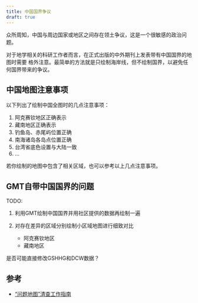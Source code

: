 ```yaml
---
title: 中国国界争议
draft: true
---
```


众所周知，中国与周边国家或地区之间存在领土争议，这是一个很敏感的政治问题。

对于地学相关的科研工作者而言，在正式出版的中外期刊上发表带有中国国界的地图时需要
格外注意。最简单的方法就是只绘制海岸线，但不绘制国界，以避免任何国界带来的争议。

## 中国地图注意事项

以下列出了绘制中国全图时的几点注意事项：

1. 阿克赛钦地区正确表示
2. 藏南地区正确表示
3. 钓鱼岛、赤尾屿位置正确
4. 南海诸岛各岛点位置正确
5. 台湾省底色设置与大陆一致
6. ...

若你绘制的地图中包含了相关区域，也可以参考以上几点注意事项。

## GMT自带中国国界的问题

TODO:

1. 利用GMT绘制中国国界并用社区提供的数据再绘制一遍
2. 对存在差异的区域分别绘制小区域地图进行细致对比

   - 阿克赛钦地区
   - 藏南地区

是否可能直接修改GSHHG和DCW数据？

## 参考

- [“问题地图”清查工作指南](http://www.iap.cas.cn/xwzx/tzgg/201709/P020170911372769133133.pdf)
